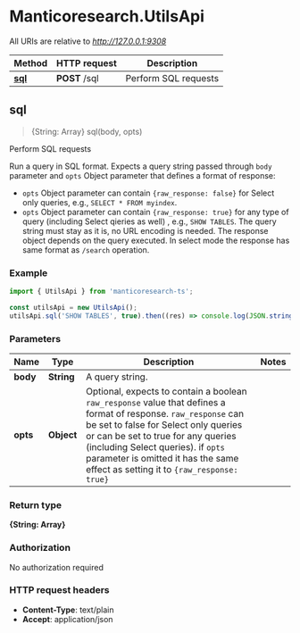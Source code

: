 # Manticoresearch.UtilsApi

All URIs are relative to *http://127.0.0.1:9308*

| Method                     | HTTP request  | Description          |
| -------------------------- | ------------- | -------------------- |
| [**sql**](UtilsApi.md#sql) | **POST** /sql | Perform SQL requests |

## sql

> {String: Array} sql(body, opts)

Perform SQL requests

Run a query in SQL format.
Expects a query string passed through `body` parameter and `opts` Object parameter that defines a format of response:

- `opts` Object parameter can contain `{raw_response: false}` for Select only queries, e.g., `SELECT * FROM myindex`.
- `opts` Object parameter can contain `{raw_response: true}` for any type of query (including Select qieries as well) , e.g., `SHOW TABLES`.
  The query string must stay as it is, no URL encoding is needed.
  The response object depends on the query executed. In select mode the response has same format as `/search` operation.

### Example

```javascript
import { UtilsApi } from 'manticoresearch-ts';

const utilsApi = new UtilsApi();
utilsApi.sql('SHOW TABLES', true).then((res) => console.log(JSON.stringify(res, null, 2)));
```

### Parameters

| Name     | Type       | Description                                                                                                                                                                                                                                                                                                               | Notes |
| -------- | ---------- | ------------------------------------------------------------------------------------------------------------------------------------------------------------------------------------------------------------------------------------------------------------------------------------------------------------------------- | ----- |
| **body** | **String** | A query string.                                                                                                                                                                                                                                                                                                           |
| **opts** | **Object** | Optional, expects to contain a boolean `raw_response` value that defines a format of response. `raw_response` can be set to false for Select only queries or can be set to true for any queries (including Select queries). if `opts` parameter is omitted it has the same effect as setting it to `{raw_response: true}` |

### Return type

**{String: Array}**

### Authorization

No authorization required

### HTTP request headers

- **Content-Type**: text/plain
- **Accept**: application/json
